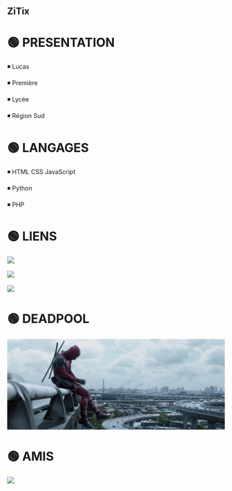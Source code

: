## ZiTix

# 🟢 PRESENTATION
◾️ Lucas

◾️ Première

◾️ Lycée

◾️ Région Sud

# 🟢 LANGAGES
◾️ HTML CSS JavaScript

◾️ Python

◾️ PHP

# 🟢 LIENS
[![](https://img.shields.io/badge/-Site%20du%20lyc%C3%A9e-brightgreen?style=for-the-badge)](https://www.atrium-sud.fr/web/lpo-lyc-metier-alphonse-benoit-848031)

[![](https://img.shields.io/badge/-lycee--benoit.tech-blue?style=for-the-badge)](https://lycee-benoit.tech)

[![](https://img.shields.io/badge/-Activit%C3%A9-lightgrey?style=for-the-badge)](https://lycee-benoit.tech/NSI/prem/git/git.html)

# 🟢 DEADPOOL
![Deadpool Landscape](/deadpool.jpg)

# 🟢 AMIS
[![](https://img.shields.io/badge/-JamesgeeK-brightgreen?style=for-the-badge)](https://www.youtube.com/c/JamesgeeK_)
